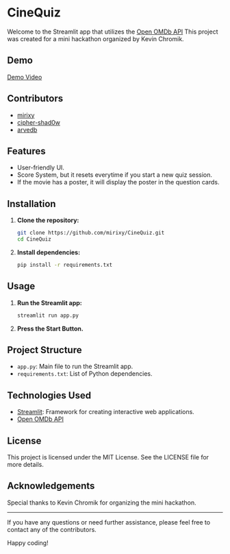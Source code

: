 
# CineQuiz

Welcome to the Streamlit app that utilizes the [Open OMDb API](http://www.omdbapi.com) This project was created for a mini hackathon organized by Kevin Chromik.

## Demo

[Demo Video]()

## Contributors

- [mirixy](https://github.com/mirixy)
- [cipher-shad0w](https://github.com/cipher-shad0w)
- [arvedb](https://github.com/arvedb)

## Features

- User-friendly UI.
- Score System, but it resets everytime if you start a new quiz session.
- If the movie has a poster, it will display the poster in the question cards.



## Installation

1. **Clone the repository:**
   ```bash
   git clone https://github.com/mirixy/CineQuiz.git
   cd CineQuiz
   ```

2. **Install dependencies:**
   ```bash
   pip install -r requirements.txt
   ```

## Usage

1. **Run the Streamlit app:**
   ```bash
   streamlit run app.py
   ```

3. **Press the Start Button.**

## Project Structure

- `app.py`: Main file to run the Streamlit app.
- `requirements.txt`: List of Python dependencies.

## Technologies Used

- [Streamlit](https://streamlit.io/): Framework for creating interactive web applications.
- [Open OMDb API](http://www.omdbapi.com)

## License

This project is licensed under the MIT License. See the LICENSE file for more details.

## Acknowledgements

Special thanks to Kevin Chromik for organizing the mini hackathon.

---

If you have any questions or need further assistance, please feel free to contact any of the contributors.

Happy coding!
